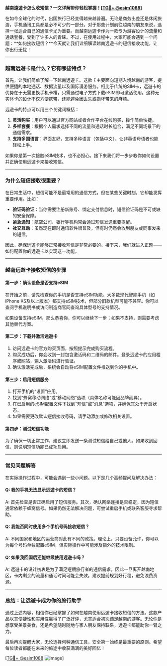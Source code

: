 **越南遠遊卡怎么收短信？一文详解带你轻松掌握！[[TG💪+ @esim1088](https://t.me/s/esim1088)]**

在如今全球化的时代，出国旅行已经变得越来越普遍。无论是商务出差还是休闲旅游，手机通讯工具都是必不可少的一部分。对于那些计划前往越南的朋友来说，选择一张适合自己的通信卡尤为重要。而越南远遊卡作为一款专为游客设计的流量和通话套餐，受到了许多人的青睐。不过，在使用过程中，大家可能会遇到一个问题：**如何接收短信？**今天就让我们详细解读越南远遊卡的短信接收功能，让你出行无忧！

---

### **越南远遊卡是什么？它有哪些特点？**

首先，让我们简单了解一下越南远遊卡。这款卡主要面向短期入境越南的游客，提供便捷的本地通话、数据流量以及国际漫游服务。相比于传统的SIM卡，远遊卡的优势在于无需更换手机卡槽，只需通过电子方式下载eSIM即可激活使用。这种无实体卡的设计不仅方便携带，还能避免因丢失或损坏带来的麻烦。

远遊卡的特点可以用三个关键词概括：

1. **灵活购买**：用户可以通过官方网站或者合作平台在线购买，操作简单快捷。
2. **多样套餐**：根据个人需求选择不同的流量和通话时长组合，满足不同场景下的通信需求。
3. **支持多国语言**：界面友好，支持多种语言（包括中文），让非英语母语者也能轻松上手。

如果你是第一次接触eSIM技术，也不必担心。接下来我们将一步步教你如何设置并正确使用远遊卡来接收短信。

---

### **为什么短信接收很重要？**

在日常生活中，短信可能不是最常用的通信方式，但在某些关键时刻，它却能发挥重要作用。比如：

- **验证码验证**：当你需要注册新账号、绑定支付信息时，短信验证码是不可或缺的安全保障。
- **紧急通知**：航空公司、银行等机构常会通过短信发送重要提醒。
- **社交互动**：虽然现在即时通讯软件很普及，但有时仍然会收到朋友或同事发来的短信。

因此，确保远遊卡能够正常接收短信是非常必要的。接下来，我们就进入正题——如何配置你的远遊卡以实现这一功能。

---

### **越南远遊卡接收短信的步骤**

#### **第一步：确认设备是否支持eSIM**
在开始之前，请先检查你的手机是否支持eSIM功能。大多数现代智能手机（如iPhone XS及以上版本）都支持eSIM技术，但部分旧款机型可能不兼容。你可以查阅手机说明书或访问制造商官网查询具体型号的支持情况。

如果设备支持eSIM，那么恭喜你，你可以继续下一步；如果不支持，则需要考虑其他替代方案。

#### **第二步：下载并激活远遊卡**
1. 访问远遊卡的官方购买页面，按照提示完成购买流程。
2. 购买成功后，你会收到一封包含激活码和二维码的邮件。登录远遊卡的应用程序或网站，输入激活码进行验证。
3. 确认激活完成后，系统会自动将eSIM配置文件推送到你的手机中。

#### **第三步：启用短信服务**
1. 打开手机的“设置”应用。
2. 找到“蜂窝移动网络”或“移动网络”选项（具体名称可能因品牌而异）。
3. 在已启用的eSIM配置文件下找到“短信”或“消息”选项，并确保其处于开启状态。
4. 如果需要更改默认短信接收号码，请手动添加或修改相关设置。

#### **第四步：测试短信功能**
为了确保一切正常工作，建议立即发送一条测试短信给自己或他人。如果收到回信，则说明短信功能已成功启用。

---

### **常见问题解答**

在实际操作过程中，可能会遇到一些小问题。以下是几个高频提问及解决办法：

#### **Q: 我的手机无法显示远遊卡的短信？**
A: 首先检查是否正确启用了短信服务。其次，确认网络连接是否稳定，因为短信通常依赖于蜂窝信号。如果仍然无法解决问题，可尝试重启手机或联系客服寻求帮助。

#### **Q: 我能否同时使用多个手机号码接收短信？**
A: 不同国家和地区的运营商对此有不同的政策。理论上，只要设备允许，你可以为每个号码单独配置eSIM，但实际操作中可能涉及额外的技术限制。

#### **Q: 如果我回国后还能继续使用远遊卡吗？**
A: 远遊卡的设计初衷是为了满足短期旅行者的通信需求，因此一旦离开越南地区，卡内剩余的流量和通话时间可能会失效。建议提前规划好行程，避免浪费资源。

---

### **总结：让远遊卡成为你的旅行助手**

通过上述内容，相信你已经掌握了如何在越南使用远遊卡接收短信的方法。这款产品以其便捷性和实用性赢得了广泛好评，尤其适合初次踏足越南的游客。无论你是想享受美景美食，还是希望随时随地与家人朋友保持联系，远遊卡都能助你一臂之力。

最后再次提醒大家，无论选择何种通信工具，安全第一始终是最重要的原则。希望每位读者都能在未来的旅途中收获满满的美好回忆！

[[TG💪+ @esim1088](https://t.me/s/esim1088) ![Image](https://i.postimg.cc/4NQfJmqS/Snipaste-2025-05-13-00-14-12.png)]